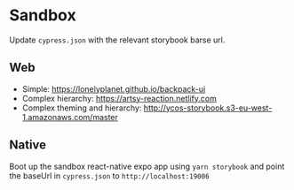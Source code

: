 # Sandbox

Update `cypress.json` with the relevant storybook barse url.

## Web

- Simple: https://lonelyplanet.github.io/backpack-ui
- Complex hierarchy: https://artsy-reaction.netlify.com
- Complex theming and hierarchy: http://ycos-storybook.s3-eu-west-1.amazonaws.com/master

## Native

Boot up the sandbox react-native expo app using `yarn storybook` and point the baseUrl in `cypress.json` to `http://localhost:19006`

